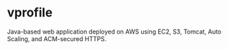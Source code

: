 # vprofile
Java-based web application deployed on AWS using EC2, S3, Tomcat, Auto Scaling, and ACM-secured HTTPS.
